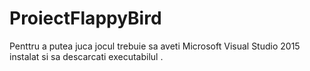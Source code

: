 # ProiectFlappyBird

Penttru a putea juca jocul trebuie sa aveti Microsoft Visual Studio 2015 instalat si sa descarcati executabilul .
